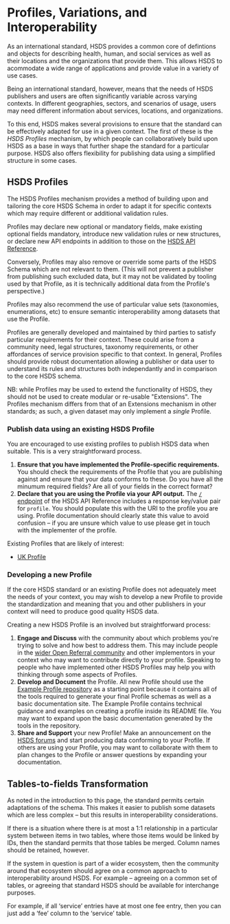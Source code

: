 Profiles, Variations, and Interoperability
=============================

As an international standard, HSDS provides a common core of defintions and objects for describing health, human, and social services as well as their locations and the organizations that provide them. This allows HSDS to acommodate a wide range of applications and provide value in a variety of use cases.

Being an international standard, however, means that the needs of HSDS publishers and users are often significantly variable across varying contexts. In different geographies, sectors, and scenarios of usage, users may need different information about services, locations, and organizations.

To this end, HSDS makes several provisions to ensure that the standard can be effectively adapted for use in a given context. The first of these is the *HSDS Profiles* mechanism, by which people can collaboratively build upon HSDS as a base in ways that further shape the standard for a particular purpose. HSDS also offers flexibility for publishing data using a simplified structure in some cases.


## HSDS Profiles

The HSDS Profiles mechanism provides a method of building upon and tailoring the core HSDS Schema in order to adapt it for specific contexts which may require different or additional validation rules.

Profiles may declare new optional or mandatory fields, make existing optional fields mandatory, introduce new validation rules or new structures, or declare new API endpoints in addition to those on the [HSDS API Reference](api_reference).

Conversely, Profiles may also remove or override some parts of the HSDS Schema which are not relevant to them. (This will not prevent a publisher from publishing such excluded data, but it may not be validated by tooling used by that Profile, as it is technically additional data from the Profile's perspective.)

Profiles may also recommend the use of particular value sets (taxonomies, enumerations, etc) to ensure semantic interoperability among datasets that use the Profile.

Profiles are generally developed and maintained by third parties to satisfy particular requirements for their context. These could arise from a community need, legal structures, taxonomy requirements, or other affordances of service provision specific to that context. In general, Profiles should provide robust documentation allowing a publisher or data user to understand its rules and structures both independantly and in comparison to the core HSDS schema.

NB: while Profiles may be used to extend the functionality of HSDS, they should not be used to create modular or re-usable "Extensions". The Profiles mechanism differs from that of an Extensions mechanism in other standards; as such, a given dataset may only implement a *single* Profile.

### Publish data using an existing HSDS Profile

You are encouraged to use existing profiles to publish HSDS data when suitable. This is a very straightforward process.

1. **Ensure that you have implemented the Profile-specific requirements.** You should check the requirements of the Profile that you are publishing against and ensure that your data conforms to these. Do you have all the minumum required fields? Are all of your fields in the correct format?
2. **Declare that you are using the Profile via your API output.** The [`/` endpoint](../hsds/api_reference.md#endpoint-details) of the HSDS API Reference includes a response key/value pair for `profile`. You should populate this with the URI to the profile you are using. Profile documentation should clearly state this value to avoid confusion &ndash; if you are unsure which value to use please get in touch with the implementer of the profile.

Existing Profiles that are likely of interest:

* [UK Profile](uk_compliance)

### Developing a new Profile

If the core HSDS standard or an existing Profile does not adequately meet the needs of your context, you may wish to develop a new Profile to provide the standardization and meaning that you and other publishers in your context will need to produce good quality HSDS data.

Creating a new HSDS Profile is an involved but straightforward process:

1. **Engage and Discuss** with the community about which problems you're trying to solve and how best to address them. This may include people in the [wider Open Referral community](https://forum.openreferral.org/) and other implementors in your context who may want to contribute directly to your profile. Speaking to people who have implemented other HSDS Profiles may help you with thinking through some aspects of Profiles.
2. **Develop and Document** the Profile. All new Profile should use the [Example Profile repository](https://github.com/openreferral/hsds_example_profile) as a starting point because it contains all of the tools required to generate your final Profile schemas as well as a basic documentation site. The Example Profile contains technical guidance and examples on creating a profile inside its README file. You may want to expand upon the basic documentation generated by the tools in the repository.
3. **Share and Support** your new Profile! Make an announcement on the [HSDS forums](https://forum.openreferral.org/) and start producing data conforming to your Profile. If others are using your Profile, you may want to collaborate with them to plan changes to the Profile or answer questions by expanding your documentation.

## Tables-to-fields Transformation

As noted in the introduction to this page, the standard permits certain adaptations of the schema. This makes it easier to publish some datasets which are less complex &ndash; but this results in interoperability considerations.

If there is a situation where there is at most a 1:1 relationship in a particular system between items in two tables, where those items would be linked by IDs, then the standard permits that those tables be merged. Column names should be retained, however.

If the system in question is part of a wider ecosystem, then the community around that ecosystem should agree on a common approach to interoperability around HSDS. For example &ndash;  agreeing on a common set of tables, or agreeing that standard HSDS should be available for interchange purposes.

For example, if all ‘service’ entries have at most one fee entry, then you can just add a ‘fee’ column to the ‘service’ table.
